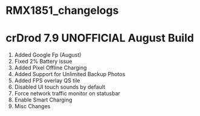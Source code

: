 # RMX1851_changelogs
# crDrod 7.9 UNOFFICIAL August Build 

1. Added Google Fp (August)
2. Fixed 2% Battery issue
3. Added Pixel Offline Charging
4. Added Support for Unlimited Backup Photos
5. Added FPS overlay QS tile
6. Disabled UI touch sounds by default 
7. Force network traffic monitor on statusbar 
8. Enable Smart Charging
9. Misc Changes 
